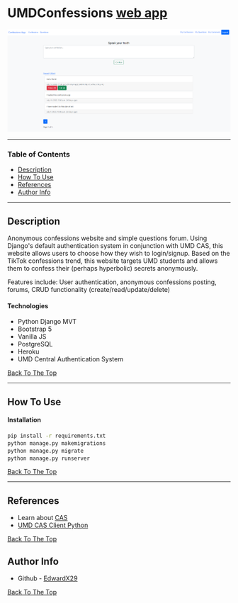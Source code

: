 # UMDConfessions [web app](https://umdconfessions.herokuapp.com)

![Project Image](https://raw.githubusercontent.com/EdwardX29/umd-confessions/main/.github/images/projectImage.png)

---

### Table of Contents

- [Description](#description)
- [How To Use](#how-to-use)
- [References](#references)
- [Author Info](#author-info)

---

## Description

Anonymous confessions website and simple questions forum. Using Django's default authentication system in conjunction with UMD CAS, this website allows users to choose how they wish to login/signup. Based on the TikTok confessions trend, this website targets UMD students and allows them to confess their (perhaps hyperbolic) secrets anonymously. 

Features include: User authentication, anonymous confessions posting, forums, CRUD functionality (create/read/update/delete)  

#### Technologies

- Python Django MVT
- Bootstrap 5
- Vanilla JS
- PostgreSQL
- Heroku
- UMD Central Authentication System

[Back To The Top](#umdconfessions-web-app)

---

## How To Use

#### Installation
```bash
pip install -r requirements.txt
python manage.py makemigrations
python manage.py migrate
python manage.py runserver
```
    

[Back To The Top](#umdconfessions-web-app)

---

## References
- Learn about [CAS](https://en.wikipedia.org/wiki/Central_Authentication_Service)
- [UMD CAS Client Python](https://github.com/umd-python-cas/umd-python-cas)    
    
[Back To The Top](#umdconfessions-web-app)    


## Author Info

- Github - [EdwardX29](https://github.com/EdwardX29)

[Back To The Top](#umdconfessions-web-app)